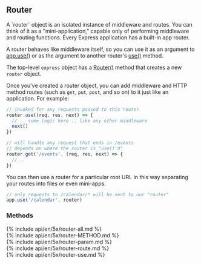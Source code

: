 <h2 id="router">Router</h2>

<section markdown="1">
A `router` object is an isolated instance of middleware and routes. You can think of it
as a "mini-application," capable only of performing middleware and routing
functions. Every Express application has a built-in app router.

A router behaves like middleware itself, so you can use it as an argument to
[app.use()](#app.use) or as the argument to another router's [use()](#router.use) method.

The top-level `express` object has a [Router()](#express.router) method that creates a new `router` object.

Once you've created a router object, you can add middleware and HTTP method routes (such as `get`, `put`, `post`,
and so on) to it just like an application. For example:

```js
// invoked for any requests passed to this router
router.use((req, res, next) => {
  // .. some logic here .. like any other middleware
  next()
})

// will handle any request that ends in /events
// depends on where the router is "use()'d"
router.get('/events', (req, res, next) => {
  // ..
})
```

You can then use a router for a particular root URL in this way separating your routes into files or even mini-apps.

```js
// only requests to /calendar/* will be sent to our "router"
app.use('/calendar', router)
```


</section>

<h3 id='router.methods'>Methods</h3>

<section markdown="1">
  {% include api/en/5x/router-all.md %}
</section>

<section markdown="1">
  {% include api/en/5x/router-METHOD.md %}
</section>

<section markdown="1">
  {% include api/en/5x/router-param.md %}
</section>

<section markdown="1">
  {% include api/en/5x/router-route.md %}
</section>

<section markdown="1">
  {% include api/en/5x/router-use.md %}
</section>
